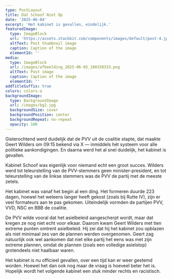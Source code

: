 ```yaml
---
type: PostLayout
title: Dat Schoof Niet Op
date: '2025-06-04'
excerpt: 'Het kabinet is gevallen, eindelijk.'
featuredImage:
  type: ImageBlock
  url: 'https://assets.stackbit.com/components/images/default/post-4.jpeg'
  altText: Post thumbnail image
  caption: Caption of the image
  elementId: ''
media:
  type: ImageBlock
  url: /images/afbeelding_2025-06-05_180158333.png
  altText: Post image
  caption: Caption of the image
  elementId: ''
addTitleSuffix: true
colors: colors-a
backgroundImage:
  type: BackgroundImage
  url: /images/bg2.jpg
  backgroundSize: cover
  backgroundPosition: center
  backgroundRepeat: no-repeat
  opacity: 100
---
```

Gisterochtend werd duidelijk dat de PVV uit de coalitie stapte, dat maakte Geert Wilders om 09:15 bekend via X — inmiddels hét systeem voor alle politieke aankondigingen. En daarna werd het al snel duidelijk, het kabinet is gevallen.

Kabinet Schoof was eigenlijk voor niemand echt een groot succes. Wilders werd tot teleurstelling van de PVV-stemmers geen minister-president, en tot teleurstelling van de linkse stemmers was de PVV de partij met de meeste zetels.

Het kabinet was vanaf het begin al een ding. Het formeren duurde 223 dagen, hoewel het weleens langer heeft gekost (zoals bij Rutte IV), zijn er veel formateurs aan te pas gekomen. Uiteindelijk vormden de partijen PVV, VVD, NSC en BBB de coalitie.

De PVV wilde vooral dat het asielbeleid aangescherpt wordt, maar dat kregen ze nog niet echt voor elkaar. Daarom kwam Geert Wilders met tien extreme punten omtrent asielbeleid. Hij zei dat hij het kabinet zou opblazen als niet minimaal zes van de plannen werden overgenomen. Geert zag natuurlijk ook wel aankomen dat niet elke partij het eens was met zijn extreme plannen, omdat de plannen (zoals een volledige asielstop) grotendeels niet haalbaar waren.

Het kabinet is nu officieel gevallen, over een tijd kan er weer gestemd worden. Hoewel het dan ook nog maar de vraag is hoeveel beter het is. Hopelijk wordt het volgende kabinet een stuk minder rechts en racistisch.
